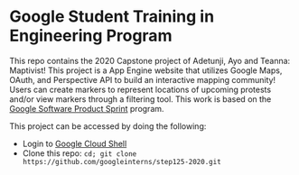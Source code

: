 # Google Student Training in Engineering Program

This repo contains the 2020 Capstone project of Adetunji, Ayo and Teanna: Maptivist! This project is a 
App Engine website that utilizes Google Maps, OAuth, and Perspective API to build an interactive mapping community!
Users can create markers to represent locations of upcoming protests and/or view markers through a filtering tool.
This work is based on the [Google Software Product Sprint](https://g.co/softwareproductsprint) program.

This project can be accessed by doing the following:

- Login to [Google Cloud Shell](https://ssh.cloud.google.com/cloudshell/editor)
- Clone this repo: `cd; git clone https://github.com/googleinterns/step125-2020.git`

